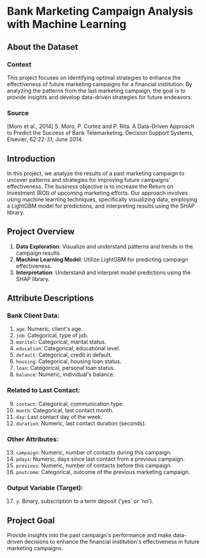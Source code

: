 # Bank Marketing Campaign Analysis with Machine Learning

## About the Dataset

### Context
This project focuses on identifying optimal strategies to enhance the effectiveness of future marketing campaigns for a financial institution. By analyzing the patterns from the last marketing campaign, the goal is to provide insights and develop data-driven strategies for future endeavors.

### Source
[Moro et al., 2014] S. Moro, P. Cortez and P. Rita. A Data-Driven Approach to Predict the Success of Bank Telemarketing. Decision Support Systems, Elsevier, 62:22-31, June 2014.

## Introduction
In this project, we analyze the results of a past marketing campaign to uncover patterns and strategies for improving future campaigns' effectiveness. The business objective is to increase the Return on Investment (ROI) of upcoming marketing efforts. Our approach involves using machine learning techniques, specifically visualizing data, employing a LightGBM model for predictions, and interpreting results using the SHAP library.

## Project Overview
1. **Data Exploration**: Visualize and understand patterns and trends in the campaign results.
2. **Machine Learning Model**: Utilize LightGBM for predicting campaign effectiveness.
3. **Interpretation**: Understand and interpret model predictions using the SHAP library.

## Attribute Descriptions
### Bank Client Data:
1. `age`: Numeric, client's age.
2. `job`: Categorical, type of job.
3. `marital`: Categorical, marital status.
4. `education`: Categorical, educational level.
5. `default`: Categorical, credit in default.
6. `housing`: Categorical, housing loan status.
7. `loan`: Categorical, personal loan status.
8. `balance`: Numeric, individual's balance.

### Related to Last Contact:
9. `contact`: Categorical, communication type.
10. `month`: Categorical, last contact month.
11. `day`: Last contact day of the week.
12. `duration`: Numeric, last contact duration (seconds).

### Other Attributes:
13. `campaign`: Numeric, number of contacts during this campaign.
14. `pdays`: Numeric, days since last contact from a previous campaign.
15. `previous`: Numeric, number of contacts before this campaign.
16. `poutcome`: Categorical, outcome of the previous marketing campaign.

### Output Variable (Target):
17. `y`: Binary, subscription to a term deposit ('yes' or 'no').

## Project Goal
Provide insights into the past campaign's performance and make data-driven decisions to enhance the financial institution's effectiveness in future marketing campaigns.
